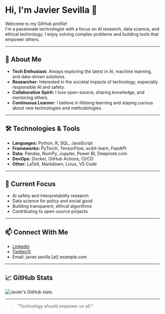 # Hi, I'm Javier Sevilla 👋

Welcome to my GitHub profile!  
I'm a passionate technologist with a focus on AI research, data science, and ethical technology. I enjoy solving complex problems and building tools that empower others.

---

## 🚀 About Me

- **Tech Enthusiast:** Always exploring the latest in AI, machine learning, and data-driven solutions.
- **Researcher:** Interested in the societal impacts of technology, especially responsible AI and safety.
- **Collaborative Spirit:** I love open-source, sharing knowledge, and mentoring others.
- **Continuous Learner:** I believe in lifelong learning and staying curious about new technologies and methodologies.

---

## 🛠️ Technologies & Tools

- **Languages:** Python, R, SQL, JavaScript
- **Frameworks:** PyTorch, TensorFlow, scikit-learn, FastAPI
- **Data:** Pandas, NumPy, Jupyter, Power BI, Deepnote.com
- **DevOps:** Docker, GitHub Actions, CI/CD
- **Other:** LaTeX, Markdown, Linux, VS Code

---

## 🌱 Current Focus

- AI safety and interpretability research  
- Data science for policy and social good  
- Building transparent, ethical algorithms  
- Contributing to open-source projects

---

## 📫 Connect With Me

- [LinkedIn](https://www.linkedin.com/in/jsevilla/)
- [Twitter/X](https://twitter.com/javiersevilla1)
- Email: javier.sevilla [at] example.com

---

## 📈 GitHub Stats

![Javier's GitHub stats](https://github-readme-stats.vercel.app/api?username=javiersevilla1&show_icons=true&theme=default)

---

> *"Technology should empower us all."*
